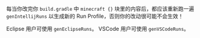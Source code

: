 每当你改完你 `build.gradle` 中 `minecraft {}` 块里的内容后，都应该重新跑一遍 `genIntellijRuns` 以生成新的 Run Profile，否则你的改动很可能不会生效！

Eclipse 用户可使用 `genEclipseRuns`。
VSCode 用户可使用 `genVSCodeRuns`。